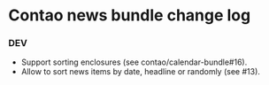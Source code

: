 # Contao news bundle change log

### DEV

 * Support sorting enclosures (see contao/calendar-bundle#16).
 * Allow to sort news items by date, headline or randomly (see #13).
